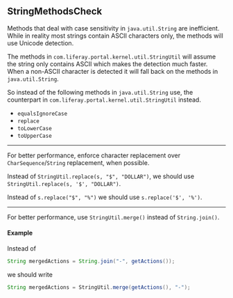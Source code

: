 ## StringMethodsCheck

Methods that deal with case sensitivity in `java.util.String` are inefficient.
While in reality most strings contain ASCII characters only, the methods will
use Unicode detection.

The methods in `com.liferay.portal.kernel.util.StringUtil` will assume the
string only contains ASCII which makes the detection much faster. When a
non-ASCII character is detected it will fall back on the methods in
`java.util.String`.

So instead of the following methods in `java.util.String` use, the counterpart
in `com.liferay.portal.kernel.util.StringUtil` instead.

- `equalsIgnoreCase`
- `replace`
- `toLowerCase`
- `toUpperCase`

---

For better performance, enforce character replacement over `CharSequence`/`String`
replacement, when possible.

Instead of `StringUtil.replace(s, "$", "DOLLAR")`, we should use
`StringUtil.replace(s, '$', "DOLLAR")`.

Instead of `s.replace("$", "%")` we should use `s.replace('$', '%')`.

---

For better performance, use `StringUtil.merge()` instead of `String.join()`.

#### Example

Instead of

```java
String mergedActions = String.join("-", getActions());
```

we should write

```java
String mergedActions = StringUtil.merge(getActions(), "-");
```